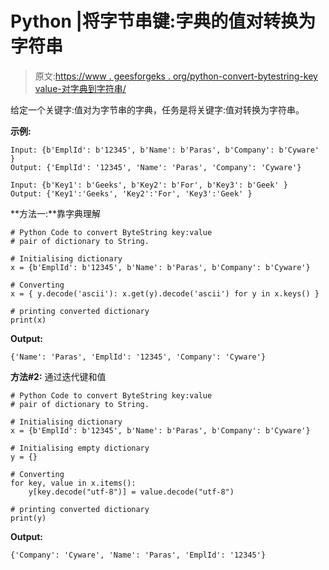 # Python |将字节串键:字典的值对转换为字符串

> 原文:[https://www . geesforgeks . org/python-convert-bytestring-key value-对字典到字符串/](https://www.geeksforgeeks.org/python-convert-bytestring-keyvalue-pair-of-dictionary-to-string/)

给定一个关键字:值对为字节串的字典，任务是将关键字:值对转换为字符串。

**示例:**

```
Input: {b'EmplId': b'12345', b'Name': b'Paras', b'Company': b'Cyware' }
Output: {'EmplId': '12345', 'Name': 'Paras', 'Company': 'Cyware'}

Input: {b'Key1': b'Geeks', b'Key2': b'For', b'Key3': b'Geek' }
Output: {'Key1':'Geeks', 'Key2':'For', 'Key3':'Geek' }

```

**方法一:**靠字典理解

```
# Python Code to convert ByteString key:value 
# pair of dictionary to String.

# Initialising dictionary 
x = {b'EmplId': b'12345', b'Name': b'Paras', b'Company': b'Cyware'}

# Converting
x = { y.decode('ascii'): x.get(y).decode('ascii') for y in x.keys() }

# printing converted dictionary
print(x)
```

**Output:**

```
{'Name': 'Paras', 'EmplId': '12345', 'Company': 'Cyware'}

```

**方法#2:** 通过迭代键和值

```
# Python Code to convert ByteString key:value 
# pair of dictionary to String.

# Initialising dictionary 
x = {b'EmplId': b'12345', b'Name': b'Paras', b'Company': b'Cyware'}

# Initialising empty dictionary 
y = {}

# Converting
for key, value in x.items():
    y[key.decode("utf-8")] = value.decode("utf-8")

# printing converted dictionary
print(y)
```

**Output:**

```
{'Company': 'Cyware', 'Name': 'Paras', 'EmplId': '12345'}

```